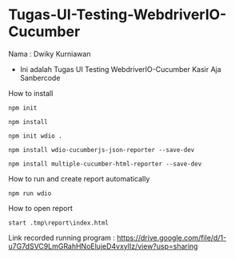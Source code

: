# Tugas-UI-Testing-WebdriverIO-Cucumber
Nama : Dwiky Kurniawan
- Ini adalah Tugas UI Testing WebdriverIO-Cucumber Kasir Aja Sanbercode

How to install
```
npm init
```
```
npm install
```
```
npm init wdio .
```
```
npm install wdio-cucumberjs-json-reporter --save-dev
```
```
npm install multiple-cucumber-html-reporter --save-dev
```

How to run and create report automatically
```
npm run wdio
```

How to open report
```
start .tmp\report\index.html
```

Link recorded running program : https://drive.google.com/file/d/1-u7G7dSVC9LmGRahHNoElujeD4vxylIz/view?usp=sharing
